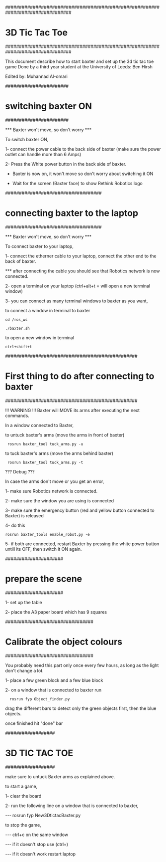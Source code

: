 ################################################################################
#                               3D Tic Tac Toe                                 # 
################################################################################

This document describe how to start baxter and set up the 3d tic tac toe game
Done by a third year student at the University of Leeds:
Ben Hirsh

Edited by:
Muhannad Al-omari

#######################
# switching baxter ON #
#######################

 *** Baxter won't move, so don't worry ***

To switch baxter ON, 

1- connect the power cable to the back side of baxter (make sure the power
   outlet can handle more than 6 Amps)
   
2- Press the White power button in the back side of baxter.

* Baxter is now on, it won't move so don't worry about switching it ON

* Wait for the screen (Baxter face) to show Rethink Robotics logo


###################################
# connecting baxter to the laptop #
###################################

 *** Baxter won't move, so don't worry ***
 
To connect baxter to your laptop,

1- connect the etherner cable to your laptop, connect the other end to the 
   back of baxter.
   
*** after connecting the cable you should see that Robotics network is now
    connected.
    
2- open a terminal on your laptop (ctrl+alt+t = will open a new terminal window)

3- you can connect as many terminal windows to baxter as you want, 

to connect a window in terminal to baxter

    cd /ros_ws
    
    ./baxter.sh
    
to open a new window in terminal 

    ctrl+shift+t


################################################
# First thing to do after connecting to baxter #
################################################

 !!! WARNING !!! Baxter will MOVE its arms after executing the next commands.
 
In a window connected to Baxter,
 
to untuck baxter's arms (move the arms in front of baxter)

     rosrun baxter_tool tuck_arms.py -u

to tuck baxter's arms (move the arms behind baxter) 

     rosrun baxter_tool tuck_arms.py -t
    
 ??? Debug ???
 
 In case the arms don't move or you get an error, 
 
 1- make sure Robotics network is connected.
 
 2- make sure the window you are using is connected
 
 3- make sure the emergency button (red and yellow button connected to Baxter) is released

 4- do this
 
    rosrun baxter_tools enable_robot.py -e

 5- if both are connected, restart Baxter by pressing the white power button untill its OFF, then switch it ON again. 



#####################
# prepare the scene #
#####################

1- set up the table

2- place the A3 paper board which has 9 squares



################################
# Calibrate the object colours #
################################

You probably need this part only once every few hours, as long as the light
don't change a lot. 

1- place a few green block and a few blue block 

2- on a window that is connected to baxter run

      rosrun fyp Object_finder.py 

drag the different bars to detect only the green objects first, then the blue objects.

once finished hit "done" bar



##################
# 3D TIC TAC TOE #
##################

make sure to untuck Baxter arms as explained above.

to start a game,

1- clear the board

2- run the following line on a window that is connected to baxter,

---     rosrun fyp New3DtictacBaxter.py

to stop the game,

---     ctrl+c on the same window

---     if it doesn't stop use (ctrl+\)

---     if it doesn't work restart laptop
